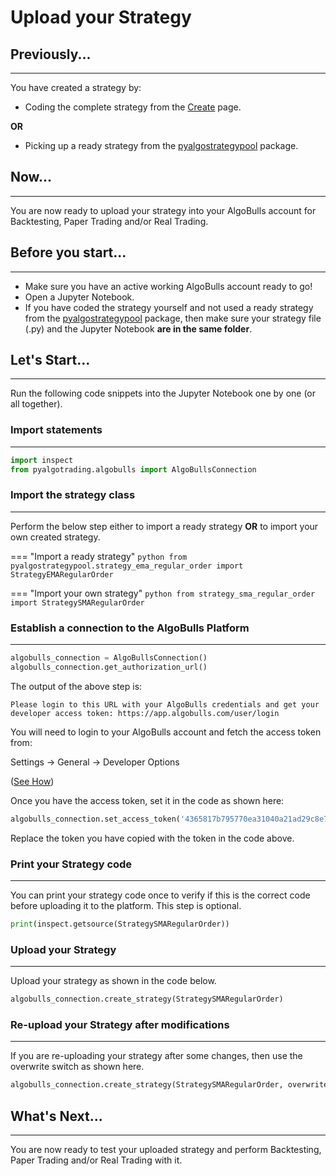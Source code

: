 # Upload your Strategy

## Previously...
---
You have created a strategy by:

* Coding the complete strategy from the [Create](programexample.md) page.

**OR**

* Picking up a ready strategy from the [pyalgostrategypool](https://github.com/algobulls/pyalgostrategypool) package.

## Now...
---
You are now ready to upload your strategy into your AlgoBulls account for Backtesting, Paper Trading and/or Real Trading. 

## Before you start...
---
* Make sure you have an active working AlgoBulls account ready to go!
* Open a Jupyter Notebook.
* If you have coded the strategy yourself and not used a ready strategy from the [pyalgostrategypool](https://github.com/algobulls/pyalgostrategypool) package, then make sure your strategy file (.py) and the Jupyter Notebook **are in the same folder**. 

## Let's Start...
---
Run the following code snippets into the Jupyter Notebook one by one (or all together).

### Import statements
---
```python
import inspect
from pyalgotrading.algobulls import AlgoBullsConnection
```

### Import the strategy class
---
Perform the below step either to import a ready strategy **OR** to import your own created strategy.

=== "Import a ready strategy"
    ```python
    from pyalgostrategypool.strategy_ema_regular_order import StrategyEMARegularOrder
    ```

=== "Import your own strategy"
    ```python
    from strategy_sma_regular_order import StrategySMARegularOrder
    ```
### Establish a connection to the AlgoBulls Platform
---
```python
algobulls_connection = AlgoBullsConnection()
algobulls_connection.get_authorization_url()
```
The output of the above step is:

`Please login to this URL with your AlgoBulls credentials and get your developer access token: https://app.algobulls.com/user/login`

You will need to login to your AlgoBulls account and fetch the access token from:

Settings -> General -> Developer Options

([See How](https://help.algobulls.com/member/Settings/general-settings/#developer-options))

Once you have the access token, set it in the code as shown here:

```python
algobulls_connection.set_access_token('4365817b795770ea31040a21ad29c8e78b63ad88')
```
Replace the token you have copied with the token in the code above.

### Print your Strategy code
--- 
You can print your strategy code once to verify if this is the correct code before uploading it to the platform. This step is optional.
```python
print(inspect.getsource(StrategySMARegularOrder))
```

### Upload your Strategy
---
Upload your strategy as shown in the code below.
```python
algobulls_connection.create_strategy(StrategySMARegularOrder)
```

### Re-upload your Strategy after modifications
---
If you are re-uploading your strategy after some changes, then use the overwrite switch as shown here.
```python
algobulls_connection.create_strategy(StrategySMARegularOrder, overwrite=True)
```
## What's Next...
---
You are now ready to test your uploaded strategy and perform Backtesting, Paper Trading and/or Real Trading with it.
